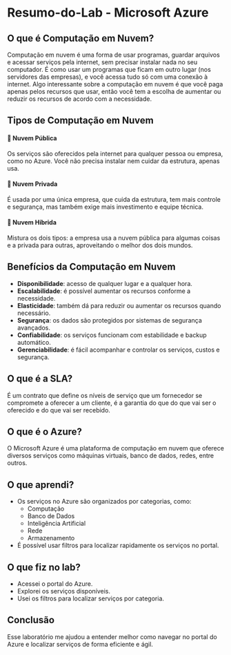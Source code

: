 # Resumo-do-Lab - Microsoft Azure

## O que é Computação em Nuvem?
Computação em nuvem é uma forma de usar programas, guardar arquivos e acessar serviços pela internet, sem precisar instalar nada no seu computador. 
É como usar um programas que ficam em outro lugar (nos servidores das empresas), e você acessa tudo só com uma conexão à internet. Algo interessante sobre a computação em nuvem é que você paga apenas pelos recursos que usar, então você tem a escolha de aumentar ou reduzir os recursos de acordo com a necessidade.

## Tipos de Computação em Nuvem

#### 🔹 Nuvem Pública
Os serviços são oferecidos pela internet para qualquer pessoa ou empresa, como no Azure. Você não precisa instalar nem cuidar da estrutura, apenas usa.

#### 🔸 Nuvem Privada
É usada por uma única empresa, que cuida da estrutura, tem mais controle e segurança, mas também exige mais investimento e equipe técnica.

#### 🔀 Nuvem Híbrida
Mistura os dois tipos: a empresa usa a nuvem pública para algumas coisas e a privada para outras, aproveitando o melhor dos dois mundos.

## Benefícios da Computação em Nuvem

- **Disponibilidade**: acesso de qualquer lugar e a qualquer hora.
- **Escalabilidade**: é possível aumentar os recursos conforme a necessidade.
- **Elasticidade**: também dá para reduzir ou aumentar os recursos quando necessário.
- **Segurança**: os dados são protegidos por sistemas de segurança avançados.
- **Confiabilidade**: os serviços funcionam com estabilidade e backup automático.
- **Gerenciabilidade**: é fácil acompanhar e controlar os serviços, custos e segurança.

## O que é a SLA? 
É um contrato que define os níveis de serviço que um fornecedor se compromete a oferecer a um cliente, é a garantia do que do que vai ser o oferecido e do que vai ser recebido.

## O que é o Azure?
O Microsoft Azure é uma plataforma de computação em nuvem que oferece diversos serviços como máquinas virtuais, banco de dados, redes, entre outros.

## O que aprendi?
- Os serviços no Azure são organizados por categorias, como:
  - Computação
  - Banco de Dados
  - Inteligência Artificial
  - Rede
  - Armazenamento
- É possível usar filtros para localizar rapidamente os serviços no portal.

## O que fiz no lab?
- Acessei o portal do Azure.
- Explorei os serviços disponíveis.
- Usei os filtros para localizar serviços por categoria.

## Conclusão
Esse laboratório me ajudou a entender melhor como navegar no portal do Azure e localizar serviços de forma eficiente e ágil.
